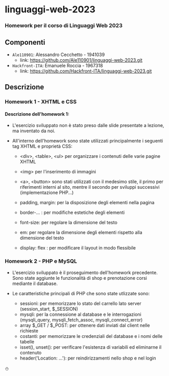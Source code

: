# linguaggi-web-2023

### Homework per il corso di Linguaggi Web 2023

## Componenti
- ```Ale110901```: Alessandro Cecchetto - 1941039
  - link: https://github.com/Ale110901/linguaggi-web-2023.git
- ```Hackfront-ITA```: Emanuele Roccia - 1967318
  - link: https://github.com/Hackfront-ITA/linguaggi-web-2023.git

## Descrizione

### Homework 1 - XHTML e CSS
#### Descrizione dell'homework 1:
- L'esercizio sviluppato non è stato preso dalle slide presentate a lezione, ma inventato da noi.

- All'interno dell'homework sono state utilizzati principalmente i seguenti tag XHTML e proprietà CSS:
    - &lt;div&gt;, &lt;table&gt;, &lt;ul&gt; per organizzare i contenuti delle varie pagine XHTML
    - &lt;img&gt; per l'inserimento di immagini
    - &lt;a&gt;, &lt;button&gt; sono stati utilizzati con il medesimo stile, il primo per riferimenti interni al sito, mentre il secondo per sviluppi successivi (implementazione PHP...)

    - padding, margin: per la disposizione degli elementi nella pagina
    - border-... : per modifiche estetiche degli elementi
    - font-size: per regolare la dimensione del testo
    - em: per regolare la dimensione degli elementi rispetto alla dimensione del testo
    - display: flex : per modificare il layout in modo flessibile

### Homework 2 - PHP e MySQL
- L'esercizio sviluppato è il proseguimento dell'homework precedente.
  Sono state aggiunte le funzionalità di shop e prenotazione corsi mediante il database.

- Le caratteristiche principali di PHP che sono state utlizzate sono:
    - sessioni: per memorizzare lo stato del carrello lato server (session_start, $\_SESSION)
    - mysqli: per la connessione al database e le interrogazioni (mysqli_query, mysqli_fetch_assoc, mysqli_connect_error)
    - array $\_GET / $\_POST: per ottenere dati inviati dal client nelle richieste
    - costanti: per memorizzare le credenziali del database e i nomi delle tabelle
    - isset(), unset(): per verificare l'esistenza di variabili ed eliminarne il contenuto
    - header('Location: ...'): per reindirizzamenti nello shop e nel login

:snowman:
